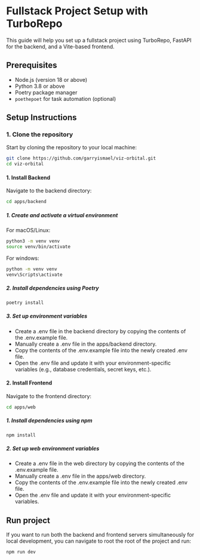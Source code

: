 # Fullstack Project Setup with TurboRepo

This guide will help you set up a fullstack project using TurboRepo, FastAPI for the backend, and a Vite-based frontend.

## Prerequisites

- Node.js (version 18 or above)
- Python 3.8 or above
- Poetry package manager
- `poethepoet` for task automation (optional)

## Setup Instructions

### 1. Clone the repository

Start by cloning the repository to your local machine:

```bash
git clone https://github.com/garryismael/viz-orbital.git
cd viz-orbital
```

#### 1. Install Backend

Navigate to the backend directory:

```bash
cd apps/backend
```

##### 1. Create and activate a virtual environment

For macOS/Linux:

```bash
python3 -m venv venv
source venv/bin/activate
```

For windows:

```bash
python -m venv venv
venv\Scripts\activate
```

##### 2. Install dependencies using Poetry

```bash
poetry install
```

##### 3. Set up environment variables

- Create a .env file in the backend directory by copying the contents of the .env.example file.
- Manually create a .env file in the apps/backend directory.
- Copy the contents of the .env.example file into the newly created .env file.
- Open the .env file and update it with your environment-specific variables (e.g., database credentials, secret keys, etc.).

#### 2. Install Frontend

Navigate to the frontend directory:

```bash
cd apps/web
```

##### 1. Install dependencies using npm

```bash
npm install
```

##### 2. Set up web environment variables

- Create a .env file in the web directory by copying the contents of the .env.example file.
- Manually create a .env file in the apps/web directory.
- Copy the contents of the .env.example file into the newly created .env file.
- Open the .env file and update it with your environment-specific variables.

## Run project

If you want to run both the backend and frontend servers simultaneously for local development, you can navigate to root the root of the project and run:

```bash
npm run dev
```
